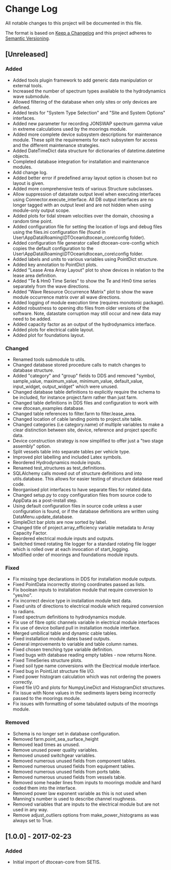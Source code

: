 # Change Log

All notable changes to this project will be documented in this file.

The format is based on [Keep a Changelog](http://keepachangelog.com/)
and this project adheres to [Semantic Versioning](http://semver.org/).

## [Unreleased]

### Added

- Added tools plugin framework to add generic data manipulation or external
  tools.
- Increased the number of spectrum types available to the hydrodynamics wave
  submodule.
- Allowed filtering of the database when only sites or only devices are defined.
- Added tests for "System Type Selection" and "Site and System Options"
  interfaces.
- Added new parameter for recording JONSWAP spectrum gamma value in extreme
  calculations used by the moorings module.
- Added more complete device subsystem descriptions for maintenance module.
  These split the requirements for each subsystem for access and the different
  maintenance strategies.
- Added DateTimeDict data structure for dictionaries of datetime.datetime
  objects.
- Completed database integration for installation and maintenance modules.
- Add change log.
- Added better error if predefined array layout option is chosen but no layout
  is given.
- Added more comprehensive tests of various Structure subclasses.
- Allow suppression of datastate output level when executing interfaces using
  Connector.execute_interface. All DB output interfaces are no longer tagged
  with an output level and are not hidden when using module-only output scope.
- Added plots for tidal stream velocities over the domain, choosing a random
  time point.
- Added configuration file for setting the location of logs and debug files
  using the files.ini configuration file (found in
  User\AppData\Roaming\DTOcean\dtocean_core\config folder).
- Added configuration file generator called dtocean-core-config which copies
  the default configuration to the
  User\AppData\Roaming\DTOcean\dtocean_core\config folder.
- Added labels and units to various variables using PointDict structure.
- Added key annotation to PointDict plots.
- Added "Lease Area Array Layout" plot to show devices in relation to the lease
  area definition.
- Added "Te & Hm0 Time Series" to show the Te and Hm0 time series separately
  from the wave directions.
- Added "Wave Resource Occurrence Matrix" plot to show the wave module
  occurrence matrix over all wave directions.
- Added logging of module execution time (requires monotonic package).
- Added robustness to opening dto files from older versions of the software.
  Note, datastate corruption may still occur and new data may need to be added.
- Added capacity factor as an output of the hydrodynamics interface.
- Added plots for electrical cable layout.
- Added plot for foundations layout.

### Changed

- Renamed tools submodule to utils.
- Changed database stored procedure calls to match changes to database
  structure.
- Added "category" and "group" fields to DDS and removed "symbol, sample_value,
  maximum_value, minimum_value, default_value, input_widget, output_widget"
  which were unused.
- Changed database table definitions to explicitly require the schema to be
  included, for instance project.farm rather than just farm.
- Changed table definitions in DDS files and configuration to work with
  new dtocean_examples database.
- Changed table references to filter.farm to filter.lease_area.
- Changed location of cable landing points to project.site table.
- Changed categories (i.e category.name) of multiple variables to make a 
  clear distinction between site, device, reference and project specific data.
- Device construction strategy is now simplified to offer just a "two stage
  assembly" option.
- Split vessels table into separate tables per vehicle type.
- Improved plot labelling and included Latex symbols.
- Reordered Hydrodynamics module inputs.
- Renamed test_structures as test_definitions.
- SQLAlchemy calls moved out of structure definitions and into utils.database.
  This allows for easier testing of structure database read code.
- Reorganised plot interfaces to have separate files for related data.
- Changed setup.py to copy configuration files from source code to AppData as a
  post-install step.
- Using default configuration files in source code unless a user configuration
  is found, or if the database definitions are written using
  DataMenu.update_database.
- SimpleDict bar plots are now sorted by label.
- Changed title of project.array_efficiency variable metadata to Array Capacity
  Factor.
- Reordered electrical module inputs and outputs.
- Switched timed rotating file logger for a standard rotating file logger which
  is rolled over at each invocation of start_logging.
- Modified order of moorings and foundations module inputs.

### Fixed

- Fix missing type declarations in DDS for installation module outputs.
- Fixed PointData incorrectly storing coordinates passed as lists.
- Fix boolean inputs to installation module that require conversion to
  "yes/no".
- Fix incorrect device type in installation module test data. 
- Fixed units of directions to electrical module which required conversion to
  radians.
- Fixed spectrum definitions to hydrodynamics module.
- Fix use of fibre optic channels variable in electrical module interfaces
- Fix use of device bollard pull in installation module interface.
- Merged umbilical table and dynamic cable tables.
- Fixed installation module dates based outputs.
- General improvements to variable and table column names.
- Fixed chosen trenching type variable definition.
- Fixed bugs with database reading empty tables - now returns None.
- Fixed TimeSeries structure plots.
- Fixed soil type name conversions with the Electrical module interface.
- Fixed bug in PointList structure file I/O.
- Fixed power histogram calculation which was not ordering the powers
  correctly.
- Fixed file I/O and plots for NumpyLineDict and HistogramDict structures.
- Fix issue with None values in the sediments layers being incorrectly passed
  to the moorings module.
- Fix issues with formatting of some tabulated outputs of the moorings module.
   
### Removed

- Schema is no longer set in database configuration.
- Removed farm.point_sea_surface_height
- Removed lead times as unused.
- Remove unused power quality variables.
- Removed unused switchgear variables.
- Removed numerous unused fields from component tables.
- Removed numerous unused fields from equipment tables.
- Removed numerous unused fields from ports table.
- Removed numerous unused fields from vessels table.
- Removed some header lines from inputs to moorings module and hard coded them
  into the interface.
- Removed power law exponent variable as this is not used when Manning's number
  is used to describe channel roughness.
- Removed variables that are inputs to the electrical module but are not used 
  in any way.
- Remove adjust_outliers options from make_power_histograms as was always set
  to True.

## [1.0.0] - 2017-02-23

### Added

- Initial import of dtocean-core from SETIS.

